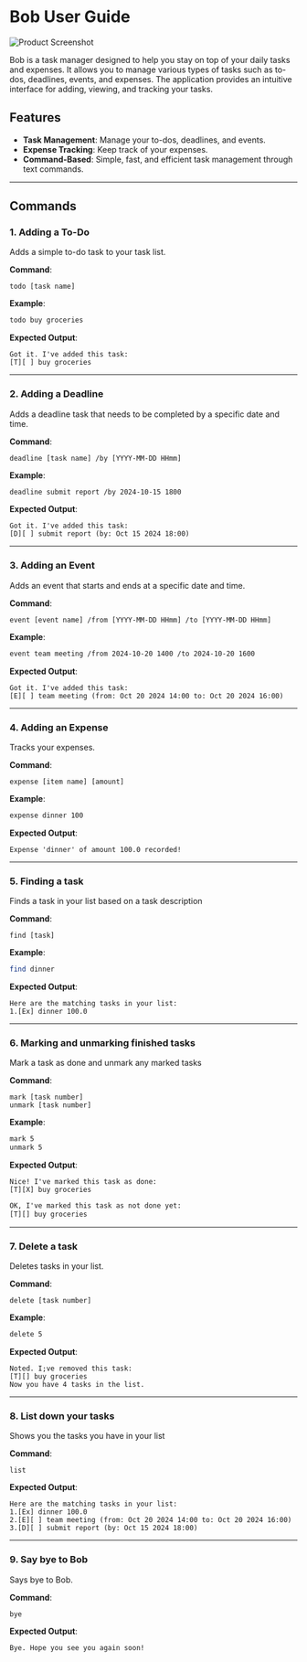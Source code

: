 # Bob User Guide

![Product Screenshot](https://encrypted-tbn0.gstatic.com/images?q=tbn:ANd9GcQ3tRjKVo9vn_08c0G5kZIHmgFWl-DZDWbo8g&s)

Bob is a task manager designed to help you stay on top of your daily tasks and expenses. It allows you to manage 
various types of tasks such as to-dos, deadlines, events, and expenses. 
The application provides an intuitive interface for adding, viewing, and tracking your tasks.


## Features
- **Task Management**: Manage your to-dos, deadlines, and events.
- **Expense Tracking**: Keep track of your expenses.
- **Command-Based**: Simple, fast, and efficient task management through text commands.
---
## Commands

### 1. Adding a To-Do
Adds a simple to-do task to your task list.

**Command**:
```
todo [task name]
```

**Example**:
```bash
todo buy groceries
```

**Expected Output**:
```
Got it. I've added this task:
[T][ ] buy groceries
```
---
### 2. Adding a Deadline
Adds a deadline task that needs to be completed by a specific date and time.

**Command**:
```
deadline [task name] /by [YYYY-MM-DD HHmm]
```

**Example**:
```bash
deadline submit report /by 2024-10-15 1800
```

**Expected Output**:
```
Got it. I've added this task:
[D][ ] submit report (by: Oct 15 2024 18:00)
```
---
### 3. Adding an Event
Adds an event that starts and ends at a specific date and time.

**Command**:
```
event [event name] /from [YYYY-MM-DD HHmm] /to [YYYY-MM-DD HHmm]
```

**Example**:
```bash
event team meeting /from 2024-10-20 1400 /to 2024-10-20 1600
```

**Expected Output**:
```
Got it. I've added this task:
[E][ ] team meeting (from: Oct 20 2024 14:00 to: Oct 20 2024 16:00)
```
---
### 4. Adding an Expense
Tracks your expenses.

**Command**:
```
expense [item name] [amount]
```

**Example**:
```bash
expense dinner 100
```

**Expected Output**:
```
Expense 'dinner' of amount 100.0 recorded!
```
---
### 5. Finding a task
Finds a task in your list based on a task description

**Command**:
```
find [task]
```

**Example**:
```bash
find dinner
```

**Expected Output**:
```
Here are the matching tasks in your list:
1.[Ex] dinner 100.0
```
---
### 6. Marking and unmarking finished tasks
Mark a task as done and unmark any marked tasks

**Command**:
```
mark [task number]
unmark [task number]
```

**Example**:
```bash
mark 5
unmark 5
```

**Expected Output**:
```
Nice! I've marked this task as done:
[T][X] buy groceries
```
```dtd
OK, I've marked this task as not done yet:
[T][] buy groceries
```
---
### 7. Delete a task
Deletes tasks in your list.

**Command**:
```
delete [task number]
```

**Example**:
```bash
delete 5
```

**Expected Output**:
```
Noted. I;ve removed this task:
[T][] buy groceries
Now you have 4 tasks in the list.
```
---
### 8. List down your tasks
Shows you the tasks you have in your list

**Command**:
```
list
```



**Expected Output**:
```
Here are the matching tasks in your list:
1.[Ex] dinner 100.0
2.[E][ ] team meeting (from: Oct 20 2024 14:00 to: Oct 20 2024 16:00)
3.[D][ ] submit report (by: Oct 15 2024 18:00)
```
---
### 9. Say bye to Bob
Says bye to Bob.

**Command**:
```
bye
```

**Expected Output**:
```
Bye. Hope you see you again soon!
```





